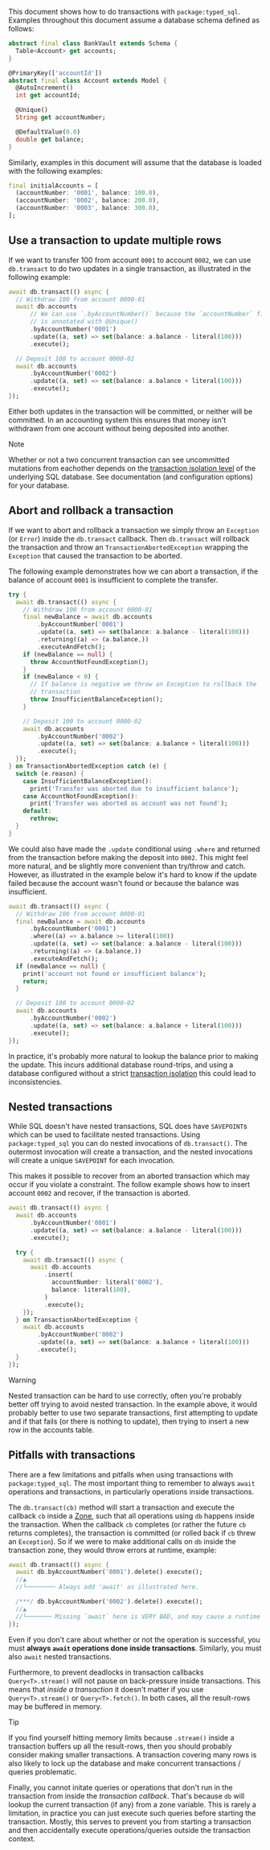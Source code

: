 This document shows how to do transactions with `package:typed_sql`.
Examples throughout this document assume a database schema defined as
follows:

```dart bank_test.dart#schema
abstract final class BankVault extends Schema {
  Table<Account> get accounts;
}

@PrimaryKey(['accountId'])
abstract final class Account extends Model {
  @AutoIncrement()
  int get accountId;

  @Unique()
  String get accountNumber;

  @DefaultValue(0.0)
  double get balance;
}
```

Similarly, examples in this document will assume that the database is loaded
with the following examples:
```dart bank_test.dart#initial-data
final initialAccounts = [
  (accountNumber: '0001', balance: 100.0),
  (accountNumber: '0002', balance: 200.0),
  (accountNumber: '0003', balance: 300.0),
];
```

## Use a transaction to update multiple rows
If we want to transfer 100 from account `0001` to account `0002`, we can use
`db.transact` to do two updates in a single transaction, as illustrated in the
following example:

```dart bank_test.dart#transfer-100
await db.transact(() async {
  // Withdraw 100 from account 0000-01
  await db.accounts
      // We can use `.byAccountNumber()` because the `accountNumber` field
      // is annotated with @Unique()
      .byAccountNumber('0001')
      .update((a, set) => set(balance: a.balance - literal(100)))
      .execute();

  // Deposit 100 to account 0000-02
  await db.accounts
      .byAccountNumber('0002')
      .update((a, set) => set(balance: a.balance + literal(100)))
      .execute();
});
```

Either both updates in the transaction will be committed, or neither will be
committed. In an accounting system this ensures that money isn't withdrawn from
one account without being deposited into another.

> [!NOTE]
> Whether or not a two concurrent transaction can see uncommitted mutations from
> eachother depends on the [transaction isolation level][1] of the underlying
> SQL database. See documentation (and configuration options) for your database.


## Abort and rollback a transaction
If we want to abort and rollback a transaction we simply throw an `Exception`
(or `Error`) inside the `db.transact` callback. Then `db.transact` will rollback
the transaction and throw an `TransactionAbortedException` wrapping the
`Exception` that caused the transaction to be aborted.

The following example demonstrates how we can abort a transaction, if the
balance of account `0001` is insufficient to complete the transfer.

```dart bank_test.dart#transfer-100-with-rollback
try {
  await db.transact(() async {
    // Withdraw 100 from account 0000-01
    final newBalance = await db.accounts
        .byAccountNumber('0001')
        .update((a, set) => set(balance: a.balance - literal(100)))
        .returning((a) => (a.balance,))
        .executeAndFetch();
    if (newBalance == null) {
      throw AccountNotFoundException();
    }
    if (newBalance < 0) {
      // If balance is negative we throw an Exception to rollback the
      // transaction
      throw InsufficientBalanceException();
    }

    // Deposit 100 to account 0000-02
    await db.accounts
        .byAccountNumber('0002')
        .update((a, set) => set(balance: a.balance + literal(100)))
        .execute();
  });
} on TransactionAbortedException catch (e) {
  switch (e.reason) {
    case InsufficientBalanceException():
      print('Transfer was aborted due to insufficient balance');
    case AccountNotFoundException():
      print('Transfer was aborted as account was not found');
    default:
      rethrow;
  }
}
```

We could also have made the `.update` conditional using `.where` and returned
from the transaction before making the deposit into `0002`. This might feel
more natural, and be slightly more convenient than try/throw and catch.
However, as illustrated in the example below it's hard to know if the update
failed because the account wasn't found or because the balance was insufficient.

```dart bank_test.dart#transfer-100-with-conditional-update
await db.transact(() async {
  // Withdraw 100 from account 0000-01
  final newBalance = await db.accounts
      .byAccountNumber('0001')
      .where((a) => a.balance >= literal(100))
      .update((a, set) => set(balance: a.balance - literal(100)))
      .returning((a) => (a.balance,))
      .executeAndFetch();
  if (newBalance == null) {
    print('account not found or insufficient balance');
    return;
  }

  // Deposit 100 to account 0000-02
  await db.accounts
      .byAccountNumber('0002')
      .update((a, set) => set(balance: a.balance + literal(100)))
      .execute();
});
```

In practice, it's probably more natural to lookup the balance prior to making
the update. This incurs additional database round-trips, and using a database
configured without a strict [transaction isolation][1] this could lead to
inconsistencies.


## Nested transactions
While SQL doesn't have nested transactions, SQL does have `SAVEPOINT`s which can
be used to facilitate nested transactions. Using `package:typed_sql` you can do
nested invocations of `db.transact()`. The outermost invocation will create a
transaction, and the nested invocations will create a unique `SAVEPOINT`
for each invocation.

This makes it possible to recover from an aborted transaction which may occur if
you violate a constraint. The follow example shows how to insert account `0002`
and recover, if the transaction is aborted.

```dart bank_test.dart#insert-or-update-using-nested-transaction
await db.transact(() async {
  await db.accounts
      .byAccountNumber('0001')
      .update((a, set) => set(balance: a.balance - literal(100)))
      .execute();

  try {
    await db.transact(() async {
      await db.accounts
          .insert(
            accountNumber: literal('0002'),
            balance: literal(100),
          )
          .execute();
    });
  } on TransactionAbortedException {
    await db.accounts
        .byAccountNumber('0002')
        .update((a, set) => set(balance: a.balance + literal(100)))
        .execute();
  }
});
```

> [!WARNING]
> Nested transaction can be hard to use correctly, often you're probably better
> off trying to avoid nested transaction. In the example above, it would
> probably better to use two separate transactions, first attempting to update
> and if that fails (or there is nothing to update), then trying to insert a
> new row in the accounts table.


## Pitfalls with transactions
There are a few limitations and pitfalls when using transactions with
`package:typed_sql`. The most important thing to remember to always `await`
operations and transactions, in particularly operations inside transactions.

The `db.transact(cb)` method will start a transaction and execute the callback
`cb` inside a [Zone], such that all operations using `db` happens inside the
transaction. When the callback `cb` completes (or rather the future `cb`
returns completes), the transaction is committed (or rolled back if `cb`
threw an `Exception`). So if we were to make additional calls on `db` inside the
transaction zone, they would throw errors at runtime, example:

```dart
await db.transact(() async {
  await db.byAccountNumber('0001').delete().execute();
  //▲
  //└──────── Always add 'await' as illustrated here.

  /***/ db.byAccountNumber('0002').delete().execute();
  //▲
  //└─────── Missing `await` here is VERY BAD, and may cause a runtime error!
});
```

Even if you don't care about whether or not the operation is successful,
you must **always `await` operations done inside transactions**.
Similarly, you must also `await` nested transactions.

Furthermore, to prevent deadlocks in transaction callbacks `Query<T>.stream()`
will not pause on back-pressure inside transactions. This means that
_inside a transaction_ it doesn't matter if you use `Query<T>.stream()` or
`Query<T>.fetch()`. In both cases, all the result-rows may be buffered in
memory.

> [!TIP]
> If you find yourself hitting memory limits because `.stream()` inside a
> transaction buffers up all the result-rows, then you should probably consider
> making smaller transactions. A transaction covering many rows is also likely
> to lock up the database and make concurrent transactions / queries
> problematic.

Finally, you cannot initate queries or operations that don't run in the
transaction from inside the _transaction callback_. That's because `db` will
lookup the current transaction (if any) from a zone variable. This is rarely a
limitation, in practice you can just execute such queries before starting the
transaction. Mostly, this serves to prevent you from starting a transaction and
then accidentally execute operations/queries outside the transaction context.


[1]: https://en.wikipedia.org/wiki/Isolation_(database_systems)
[Zone]: https://api.dart.dev/stable/latest/dart-async/Zone-class.html

